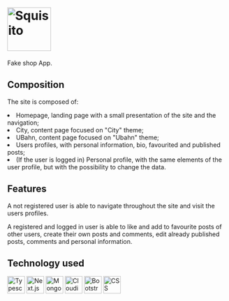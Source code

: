 <h1><img title="Squisito" src="https://res.cloudinary.com/dtl48kr1u/image/upload/v1693652262/fake-shop/logo1_y7dyvc.png" style="width: 100px"/></h1>

  <p>Fake shop App.<p>

<h2>Composition</h2>
  <p>The site is composed of:</p>
  <li>Homepage, landing page with a small presentation of the site and the navigation;</li>
  <li> City, content page focused on "City" theme;</li>
  <li> UBahn, content page focused on "Ubahn" theme;</li>
  <li> Users profiles, with personal information, bio, favourited and published posts;</li>
  <li> (If the user is logged in) Personal profile, with the same elements of the user profile, but with the possibility to change the data.</li>
    
  <h2>Features</h2>
  <p>A not registered user is able to navigate throughout the site and visit the users profiles.</p>
  <p>A registered and logged in user is able to like and add to favourite posts of other users, create their own posts and comments, edit already published posts, comments and personal information.</p>
 

<h2>Technology used</h2>
  <div style="display: flex, flex-direction: row">
    <img title="Typescript" src="https://cdn-icons-png.flaticon.com/512/5968/5968381.png" style="width: 40px"/>
    <img title="Next.js" src="https://creazilla-store.fra1.digitaloceanspaces.com/icons/3220588/nextjs-icon-md.png" style="width: 40px" />
    <img title="MongoDB" src="https://img.icons8.com/color/256/mongodb.png" style="width: 40px"/>
    <img title="Cloudinary" src="https://pics.freeicons.io/uploads/icons/png/2182976911536207307-512.png" style="width: 40px"/>
    <img title="Bootstrap" src="https://cdn-icons-png.flaticon.com/512/5968/5968672.png" style="width: 40px"/>
    <img title="CSS" src="https://img.icons8.com/color/256/css3.png" style="width: 40px"/>
  </div>
  

 
